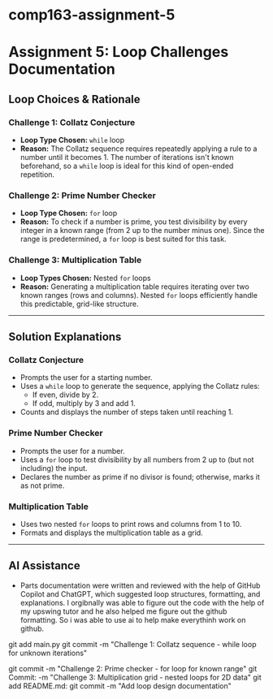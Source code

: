 # comp163-assignment-5

# Assignment 5: Loop Challenges Documentation

## Loop Choices & Rationale

### Challenge 1: Collatz Conjecture
- **Loop Type Chosen:** `while` loop
- **Reason:** The Collatz sequence requires repeatedly applying a rule to a number until it becomes 1. The number of iterations isn't known beforehand, so a `while` loop is ideal for this kind of open-ended repetition.

### Challenge 2: Prime Number Checker
- **Loop Type Chosen:** `for` loop
- **Reason:** To check if a number is prime, you test divisibility by every integer in a known range (from 2 up to the number minus one). Since the range is predetermined, a `for` loop is best suited for this task.

### Challenge 3: Multiplication Table
- **Loop Types Chosen:** Nested `for` loops
- **Reason:** Generating a multiplication table requires iterating over two known ranges (rows and columns). Nested `for` loops efficiently handle this predictable, grid-like structure.

---

## Solution Explanations

### Collatz Conjecture
- Prompts the user for a starting number.
- Uses a `while` loop to generate the sequence, applying the Collatz rules:
  - If even, divide by 2.
  - If odd, multiply by 3 and add 1.
- Counts and displays the number of steps taken until reaching 1.

### Prime Number Checker
- Prompts the user for a number.
- Uses a `for` loop to test divisibility by all numbers from 2 up to (but not including) the input.
- Declares the number as prime if no divisor is found; otherwise, marks it as not prime.

### Multiplication Table
- Uses two nested `for` loops to print rows and columns from 1 to 10.
- Formats and displays the multiplication table as a grid.

---

## AI Assistance

- Parts documentation were written and reviewed with the help of GitHub Copilot and ChatGPT, which suggested loop structures, formatting, and explanations. I orgibnally was able to figure out the code with the help of my upswing tutor and he also helped me figure out the github formatting. So i was able to use ai to help make everythinh work on github.

git add main.py
git commit -m "Challenge 1: Collatz sequence - while loop for unknown iterations"

git commit -m "Challenge 2: Prime checker - for loop for known range"
git Commit: -m "Challenge 3: Multiplication grid - nested loops for 2D data"
 git add README.md:
git commit -m "Add loop design documentation"





